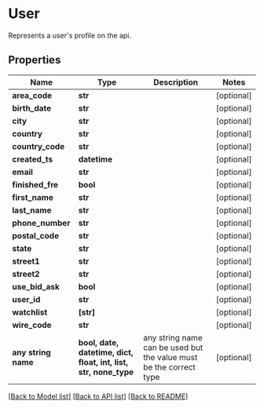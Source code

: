 # User

Represents a user's profile on the api.

## Properties
Name | Type | Description | Notes
------------ | ------------- | ------------- | -------------
**area_code** | **str** |  | [optional] 
**birth_date** | **str** |  | [optional] 
**city** | **str** |  | [optional] 
**country** | **str** |  | [optional] 
**country_code** | **str** |  | [optional] 
**created_ts** | **datetime** |  | [optional] 
**email** | **str** |  | [optional] 
**finished_fre** | **bool** |  | [optional] 
**first_name** | **str** |  | [optional] 
**last_name** | **str** |  | [optional] 
**phone_number** | **str** |  | [optional] 
**postal_code** | **str** |  | [optional] 
**state** | **str** |  | [optional] 
**street1** | **str** |  | [optional] 
**street2** | **str** |  | [optional] 
**use_bid_ask** | **bool** |  | [optional] 
**user_id** | **str** |  | [optional] 
**watchlist** | **[str]** |  | [optional] 
**wire_code** | **str** |  | [optional] 
**any string name** | **bool, date, datetime, dict, float, int, list, str, none_type** | any string name can be used but the value must be the correct type | [optional]

[[Back to Model list]](../README.md#documentation-for-models) [[Back to API list]](../README.md#documentation-for-api-endpoints) [[Back to README]](../README.md)


